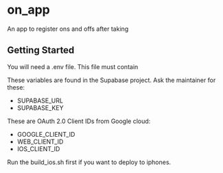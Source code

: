 # on_app

An app to register ons and offs after taking 

## Getting Started

You will need a .env file. This file must contain 

These variables are found in the Supabase project. Ask the maintainer for these:
- SUPABASE_URL
- SUPABASE_KEY

These are OAuth 2.0 Client IDs from Google cloud:
- GOOGLE_CLIENT_ID
- WEB_CLIENT_ID
- IOS_CLIENT_ID

Run the build_ios.sh first if you want to deploy to iphones.